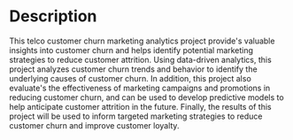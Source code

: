 # Description

This telco customer churn marketing analytics project provide's valuable insights into customer churn and helps identify potential marketing strategies to reduce customer attrition. Using data-driven analytics, this project analyzes customer churn trends and behavior to identify the underlying causes of customer churn. In addition, this project also evaluate's the effectiveness of marketing campaigns and promotions in reducing customer churn, and can be used to develop predictive models to help anticipate customer attrition in the future. Finally, the results of this project will be used to inform targeted marketing strategies to reduce customer churn and improve customer loyalty.

